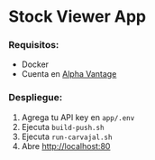 # Stock Viewer App

### Requisitos:
- Docker
- Cuenta en [Alpha Vantage](https://www.alphavantage.co/support/#api-key)

### Despliegue:
1. Agrega tu API key en `app/.env`
2. Ejecuta `build-push.sh`
3. Ejecuta `run-carvajal.sh`
4. Abre [http://localhost:80](http://localhost:80)
